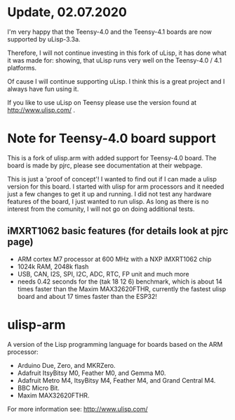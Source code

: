 # Update, 02.07.2020
I'm very happy that the Teensy-4.0 and the Teensy-4.1 boards are now supported by uLisp-3.3a.

Therefore, I will not continue investing in this fork of uLisp, it has done what it was made for:
showing, that uLisp runs very well on the Teensy-4.0 / 4.1 platforms.

Of cause I will continue supporting uLisp. I think this is a great project and I always have fun using it.

If you like to use uLisp on Teensy please use the version found at http://www.ulisp.com/ .

# Note for Teensy-4.0 board support
This is a fork of ulisp.arm with added support for Teensy-4.0 board.
The board is made by pjrc, please see documentation at their webpage.

This is just a 'proof of concept'! I wanted to find out if I can made
a ulisp version for this board.
I started with ulisp for arm processors and it needed just a few changes to get it up and running.
I did not test any hardware features of the board, I just wanted to run ulisp.
As long as there is no interest from the comunity, I will not go on doing additional tests.

## iMXRT1062 basic features (for details look at pjrc page)
* ARM cortex M7 processor at 600 MHz with a NXP iMXRT1062 chip
* 1024k RAM, 2048k flash
* USB, CAN, I2S, SPI, I2C, ADC, RTC, FP unit and much more
* needs 0.42 seconds for the (tak 18 12 6) benchmark,
  which is about 14 times faster than the Maxim MAX32620FTHR,
  currently the fastest ulisp board and about 17 times faster than the ESP32!

# ulisp-arm
A version of the Lisp programming language for boards based on the ARM processor:

* Arduino Due, Zero, and MKRZero.
* Adafruit ItsyBitsy M0, Feather M0, and Gemma M0.
* Adafruit Metro M4, ItsyBitsy M4, Feather M4, and Grand Central M4.
* BBC Micro Bit.
* Maxim MAX32620FTHR.

For more information see: http://www.ulisp.com/
